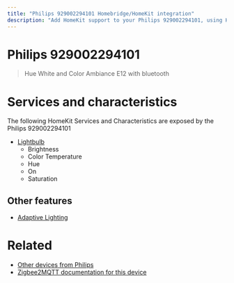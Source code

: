 ```yaml
---
title: "Philips 929002294101 Homebridge/HomeKit integration"
description: "Add HomeKit support to your Philips 929002294101, using Homebridge, Zigbee2MQTT and homebridge-z2m."
---
```

<!---
This file has been GENERATED using src/docgen/docgen.ts
DO NOT EDIT THIS FILE MANUALLY!
-->
# Philips 929002294101
> Hue White and Color Ambiance E12 with bluetooth


# Services and characteristics
The following HomeKit Services and Characteristics are exposed by
the Philips 929002294101

* [Lightbulb](../../light.md)
  * Brightness
  * Color Temperature
  * Hue
  * On
  * Saturation


## Other features
* [Adaptive Lighting](../../light.md)


# Related
* [Other devices from Philips](../index.md#philips)
* [Zigbee2MQTT documentation for this device](https://www.zigbee2mqtt.io/devices/929002294101.html)